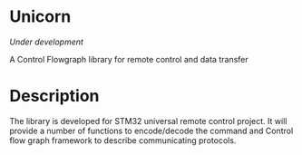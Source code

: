 # Unicorn 

_Under development_

A Control Flowgraph library for remote control and data transfer

# Description

The library is developed for STM32 universal remote control project. It will provide a number of functions to encode/decode the command and Control flow graph framework to describe communicating protocols.
